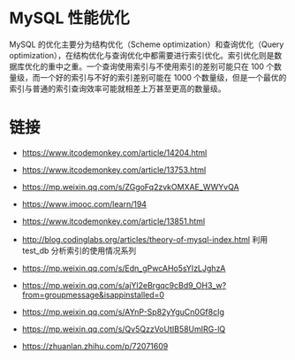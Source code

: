 # MySQL 性能优化

MySQL 的优化主要分为结构优化（Scheme optimization）和查询优化（Query optimization），在结构优化与查询优化中都需要进行索引优化。索引优化则是数据库优化的重中之重。一个查询使用索引与不使用索引的差别可能只在 100 个数量级，而一个好的索引与不好的索引差别可能在 1000 个数量级，但是一个最优的索引与普通的索引查询效率可能就相差上万甚至更高的数量级。

# 链接

- https://www.itcodemonkey.com/article/14204.html

- https://www.itcodemonkey.com/article/13753.html

- https://mp.weixin.qq.com/s/ZGgoFq2zvkOMXAE_WWYvQA

- https://www.imooc.com/learn/194

- https://www.itcodemonkey.com/article/13851.html

- http://blog.codinglabs.org/articles/theory-of-mysql-index.html 利用 test_db 分析索引的使用情况系列

- https://mp.weixin.qq.com/s/Edn_gPwcAHo5sYIzLJghzA

- https://mp.weixin.qq.com/s/ajYl2eBrgqc9cBd9_OH3_w?from=groupmessage&isappinstalled=0

- https://mp.weixin.qq.com/s/AYnP-Sp82yYguCn0Gf8cIg

- https://mp.weixin.qq.com/s/Qv5QzzVoUtIB58UmIRG-lQ

- https://zhuanlan.zhihu.com/p/72071609